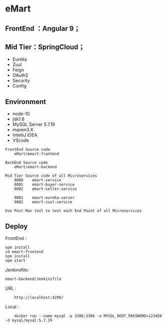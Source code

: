 # eMart

## FrontEnd ：Angular 9；
## Mid Tier：SpringCloud；
- Eureka
- Zuul
- Feign
- OAuth2
- Security
- Config


## Environment
- node-10
- jdk1.8
- MySQL Server 5.7.19
- maven3.X
- IntelliJ IDEA 
- VScode

```
FrontEnd Source code
    eMart/emart-frontend

BackEnd Source code
    eMart/emart-backend

Mid Tier Source code of all Microservices
    8000    emart-service
    8001    emart-buyer-service
    8002    emart-seller-service

    9001    emart-eureka-server
    9002    emart-zuul-service

Use Post Man tool to test each End Point of all Microservices
```

## Deploy

FrontEnd :

```
npm install
cd emart-frontend
npm install
npm start
```

Jenkinsfile:

    emart-backend/Jenkinsfile

URL :
```
    http://localhost:4200/
```
Local :
```
    docker run --name mysql -p 3306:3306 -e MYSQL_ROOT_PASSWORD=123456 -d mysql/mysql:5.7.19
```
